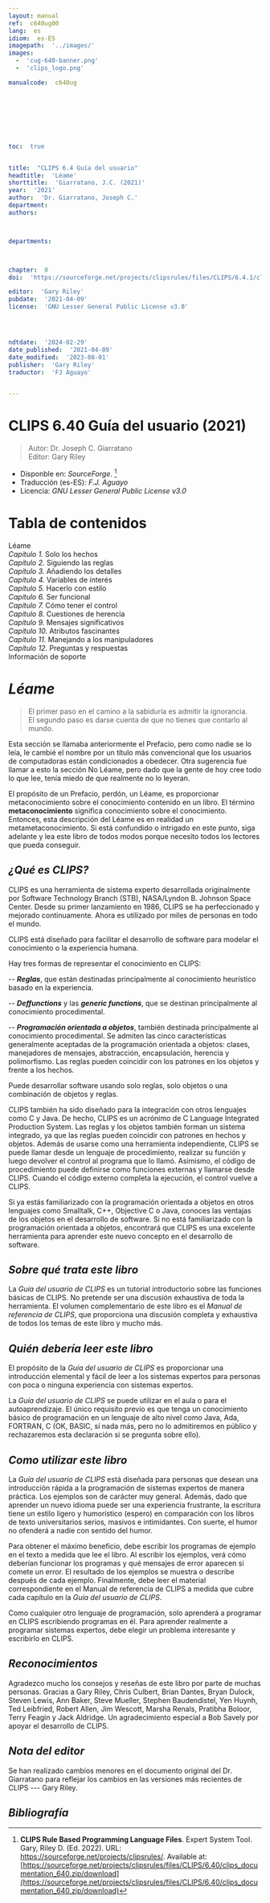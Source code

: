 ```yaml
---
layout: manual
ref:  c640ug00
lang:  es
idiom:  es-ES
imagepath:  '../images/'
images:
  -  'cug-640-banner.png'
  -  'clips_logo.png'

manualcode:  c640ug








toc:  true


title:  "CLIPS 6.4 Guía del usuario"
headtitle:  'Léame'
shorttitle:  'Giarratano, J.C. (2021)'
year:  '2021'
author:  'Dr. Giarratano, Joseph C.'
department:  
authors:



departments:



chapter:  0
doi:  'https://sourceforge.net/projects/clipsrules/files/CLIPS/6.4.1/clips_documentation_641.zip/download'

editor:  'Gary Riley'
pubdate:  '2021-04-09'
license:  'GNU Lesser General Public License v3.0'




ndtdate:  '2024-02-29'
date_published:  '2021-04-09'
date_modified:  '2023-08-01'
publisher:  'Gary Riley'
traductor:  'FJ Aguayo'


---
```



<h1 class="no_toc">CLIPS 6.40 Guía del usuario (2021)</h1>

>  Autor: Dr. Joseph C. Giarratano<br>
>  Editor: Gary Riley

-  Disponble en: _SourceForge_. [^1]
-  Traducción (es-ES): _F.J. Aguayo_
-  Licencia: _GNU Lesser General Public License v3.0_


# Tabla de contenidos
Léame<br>
_Capítulo 1._ Solo los hechos<br>
_Capítulo 2._ Siguiendo las reglas<br>
_Capítulo 3._ Añadiendo los detalles<br>
_Capítulo 4._ Variables de interés<br>
_Capítulo 5._ Hacerlo con estilo<br>
_Capítulo 6._ Ser funcional<br>
_Capítulo 7._ Cómo tener el control<br>
_Capítulo 8._ Cuestiones de herencia<br>
_Capítulo 9._ Mensajes significativos<br>
_Capítulo 10._ Atributos fascinantes<br>
_Capítulo 11._ Manejando a los manipuladores<br>
_Capítulo 12._ Preguntas y respuestas<br>
Información de soporte<br>




#  _Léame_



>  El primer paso en el camino a la sabiduría es admitir la ignorancia. <br>El segundo paso es darse cuenta de que no tienes que contarlo al mundo.



Esta sección se llamaba anteriormente el Prefacio, pero como nadie se lo leía, le cambié el nombre por un título más convencional que los usuarios de computadoras están condicionados a obedecer. Otra sugerencia fue llamar a esto la sección No Léame, pero dado que la gente de hoy cree todo lo que lee, tenía miedo de que realmente no lo leyeran.

El propósito de un Prefacio, perdón, un Léame, es proporcionar metaconocimiento sobre el conocimiento contenido en un libro. El término **metaconocimiento** significa conocimiento sobre el conocimiento. Entonces, esta descripción del Léame es en realidad un metametaconocimiento. Si está confundido o intrigado en este punto, siga adelante y lea este libro de todos modos porque necesito todos los lectores que pueda conseguir.


##  _¿Qué es CLIPS?_

CLIPS es una herramienta de sistema experto desarrollada originalmente por Software Technology Branch (STB), NASA/Lyndon B. Johnson Space Center. Desde su primer lanzamiento en 1986, CLIPS se ha perfeccionado y mejorado continuamente. Ahora es utilizado por miles de personas en todo el mundo.

CLIPS está diseñado para facilitar el desarrollo de software para modelar el conocimiento o la experiencia humana.

Hay tres formas de representar el conocimiento en CLIPS:

-- _**Reglas**_, que están destinadas principalmente al conocimiento heurístico basado en la experiencia.

-- _**Deffunctions**_ y las  _**generic functions**_, que se destinan principalmente al conocimiento procedimental.

--  _**Programación orientada a objetos**_, también destinada principalmente al conocimiento procedimental. Se admiten las cinco características generalmente aceptadas de la programación orientada a objetos: clases, manejadores de mensajes, abstracción, encapsulación, herencia y polimorfismo. Las reglas pueden coincidir con los patrones en los objetos y frente a los hechos.
  
Puede desarrollar software usando solo reglas, solo objetos o una combinación de objetos y reglas.

  CLIPS también ha sido diseñado para la integración con otros lenguajes como C y Java. De hecho, CLIPS es un acrónimo de C Language Integrated Production System. Las reglas y los objetos también forman un sistema integrado, ya que las reglas pueden coincidir con patrones en hechos y objetos. Además de usarse como una herramienta independiente, CLIPS se puede llamar desde un lenguaje de procedimiento, realizar su función y luego devolver el control al programa que lo llamó. Asimismo, el código de procedimiento puede definirse como funciones externas y llamarse desde CLIPS. Cuando el código externo completa la ejecución, el control vuelve a CLIPS.

Si ya estás familiarizado con la programación orientada a objetos en otros lenguajes como Smalltalk, C++, Objective C o Java, conoces las ventajas de los objetos en el desarrollo de software. Si no está familiarizado con la programación orientada a objetos, encontrará que CLIPS es una excelente herramienta para aprender este nuevo concepto en el desarrollo de software.

##  _Sobre qué trata este libro_

La _Guía del usuario de CLIPS_ es un tutorial introductorio sobre las funciones básicas de CLIPS. No pretende ser una discusión exhaustiva de toda la herramienta. El volumen complementario de este libro es el _Manual de referencia de CLIPS_, que proporciona una discusión completa y exhaustiva de todos los temas de este libro y mucho más.

##  _Quién debería leer este libro_

El propósito de la _Guía del usuario de CLIPS_ es proporcionar una introducción elemental y fácil de leer a los sistemas expertos para personas con poca o ninguna experiencia con sistemas expertos.

La _Guía del usuario de CLIPS_ se puede utilizar en el aula o para el autoaprendizaje. El único requisito previo es que tenga un conocimiento básico de programación en un lenguaje de alto nivel como Java, Ada, FORTRAN, C (OK, BASIC, sí nada más, pero no lo admitiremos en público y rechazaremos esta declaración si se pregunta sobre ello).

##  _Como utilizar este libro_

La _Guía del usuario de CLIPS_ está diseñada para personas que desean una introducción rápida a la programación de sistemas expertos de manera práctica. Los ejemplos son de carácter muy general. Además, dado que aprender un nuevo idioma puede ser una experiencia frustrante, la escritura tiene un estilo ligero y humorístico (espero) en comparación con los libros de texto universitarios serios, masivos e intimidantes. Con suerte, el humor no ofenderá a nadie con sentido del humor.

Para obtener el máximo beneficio, debe escribir los programas de ejemplo en el texto a medida que lee el libro. Al escribir los ejemplos, verá cómo deberían funcionar los programas y qué mensajes de error aparecen si comete un error. El resultado de los ejemplos se muestra o describe después de cada ejemplo. Finalmente, debe leer el material correspondiente en el Manual de referencia de CLIPS a medida que cubre cada capítulo en la _Guía del usuario de CLIPS_.

Como cualquier otro lenguaje de programación, solo aprenderá a programar en CLIPS escribiendo programas en él. Para aprender realmente a programar sistemas expertos, debe elegir un problema interesante y escribirlo en CLIPS.

##  _Reconocimientos_

Agradezco mucho los consejos y reseñas de este libro por parte de muchas personas. Gracias a Gary Riley, Chris Culbert, Brian Dantes, Bryan Dulock, Steven Lewis, Ann Baker, Steve Mueller, Stephen Baudendistel, Yen Huynh, Ted Leibfried, Robert Allen, Jim Wescott, Marsha Renals, Pratibha Boloor, Terry Feagin y Jack Aldridge. Un agradecimiento especial a Bob Savely por apoyar el desarrollo de CLIPS.
    
    

##  _Nota del editor_

Se han realizado cambios menores en el documento original del Dr. Giarratano para reflejar los cambios en las versiones más recientes de CLIPS --- Gary Riley.









##  _Bibliografía_

[^1]: **CLIPS Rule Based Programming Language Files**. Expert System Tool. Gary, Riley D. (Ed. 2022). URL: https://sourceforge.net/projects/clipsrules/. Available at: [https://sourceforge.net/projects/clipsrules/files/CLIPS/6.40/clips_documentation_640.zip/download](https://sourceforge.net/projects/clipsrules/files/CLIPS/6.40/clips_documentation_640.zip/download)



